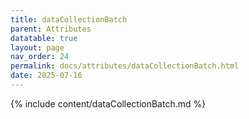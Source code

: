 ```yaml
---
title: dataCollectionBatch
parent: Attributes
datatable: true
layout: page
nav_order: 24
permalink: docs/attributes/dataCollectionBatch.html
date: 2025-07-16
---
```

{% include content/dataCollectionBatch.md %}
